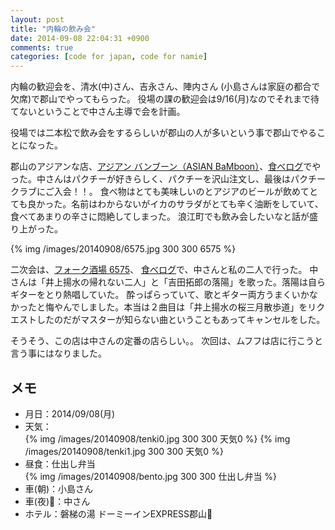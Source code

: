 ```yaml
---
layout: post
title: "内輪の飲み会"
date: 2014-09-08 22:04:31 +0900
comments: true
categories: [code for japan, code for namie]
---
```

内輪の歓迎会を、清水(中)さん、吉永さん、陣内さん (小島さんは家庭の都合で欠席)で郡山でやってもらった。
役場の課の歓迎会は9/16(月)なのでそれまで待てないということで中さん主導で会を計画。

役場では二本松で飲み会をするらしいが郡山の人が多いという事で郡山でやることになった。


郡山のアジアンな店、[アジアン バンブーン（ASIAN BaMboon）](http://bamboon.jp/)、[食べログ](http://tabelog.com/fukushima/A0702/A070201/7009295/)でやった。中さんはパクチーが好きらしく、パクチーを沢山注文し、最後はパクチークラブにご入会！！。
食べ物はとても美味しいのとアジアのビールが飲めてとても良かった。名前はわからないがイカのサラダがとても辛く油断をしていて、食べてあまりの辛さに悶絶してしまった。
浪江町でも飲み会したいなと話が盛り上がった。

{% img /images/20140908/6575.jpg 300 300 6575 %}


二次会は、[フォーク酒場 6575](http://www.folk6575.com/)、
[食べログ](http://tabelog.com/fukushima/A0702/A070201/7000513/)で、中さんと私の二人で行った。
中さんは「井上揚水の帰れない二人」と「吉田拓郎の落陽」を歌った。落陽は自らギターをとり熱唱していた。
酔っぱらっていて、歌とギター両方うまくいかなかったと悔やんでしました。本当は２曲目は「井上揚水の桜三月散歩道」をリクエストしたのだがマスターが知らない曲ということもあってキャンセルをした。

そうそう、この店は中さんの定番の店らしい。。
次回は、ムフフは店に行こうと言う事にはなりました。

メモ
---
* 月日：2014/09/08(月)
* 天気：  
{% img /images/20140908/tenki0.jpg 300 300 天気0 %}
{% img /images/20140908/tenki1.jpg 300 300 天気0 %}  
* 昼食：仕出し弁当  
{% img /images/20140908/bento.jpg 300 300 仕出し弁当 %}  
* 車(朝)：小島さん
* 車(夜)：中さん
* ホテル：磐梯の湯 ドーミーインEXPRESS郡山
